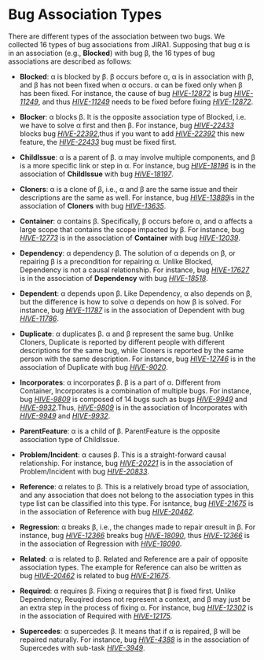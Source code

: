 # Bug Association Types
There are different types of the association between two bugs. We collected 16 types of bug associations from JIRA1. Supposing that bug α is in an association (e.g., **Blocked**) with bug β, the 16 types of bug associations are described as follows:

+ **Blocked**: α is blocked by β. β occurs before α, α is in association with β, and β has not been fixed when α occurs. α can be fixed only when β has been fixed. For instance, the cause of bug [*HIVE-12872*](https://issues.apache.org/jira/browse/HIVE-12872) is bug [*HIVE-11249*](https://issues.apache.org/jira/browse/HIVE-11249), and thus [*HIVE-11249*](https://issues.apache.org/jira/browse/HIVE-11249) needs to be fixed before fixing [*HIVE-12872*](https://issues.apache.org/jira/browse/HIVE-12872).

+ **Blocker**: α blocks β. It is the opposite association type of Blocked, i.e. we have to solve α first and then β. For instance, bug [*HIVE-22433*](https://issues.apache.org/jira/browse/HIVE-22433) blocks bug [*HIVE-22392*](https://issues.apache.org/jira/browse/HIVE-22392),thus if you want to add [*HIVE-22392*](https://issues.apache.org/jira/browse/HIVE-22392) this new feature, the [*HIVE-22433*](https://issues.apache.org/jira/browse/HIVE-22433) bug must be fixed first.

+ **ChildIssue**: α is a parent of β. α may involve multiple components, and β is a more specific link or step in α. For instance, bug [*HIVE-18196*](https://issues.apache.org/jira/browse/HIVE-18196) is in the association of **ChildIssue** with bug [*HIVE-18197*](https://issues.apache.org/jira/browse/HIVE-18197).
+ **Cloners**: α is a clone of β, i.e., α and β are the same issue and their descriptions are the same as well. For instance, bug [*HIVE-13889*](https://issues.apache.org/jira/browse/HIVE-13889)is in the association of **Cloners** with bug [*HIVE-13635*](https://issues.apache.org/jira/browse/HIVE-13635).
+ **Container**: α contains β. Specifically, β occurs before α, and α affects a large scope that contains the scope impacted by β. For instance, bug [*HIVE-12773*](https://issues.apache.org/jira/browse/HIVE-12773) is in the association of **Container** with bug [*HIVE-12039*](https://issues.apache.org/jira/browse/HIVE-12039).
+ **Dependency**: α dependency β. The solution of α depends on β, or repairing β is a precondition for repairing α. Unlike Blocked, Dependency is not a causal relationship. For instance, bug [*HIVE-17627*](https://issues.apache.org/jira/browse/HIVE-17627) is in the association of **Dependency** with bug [*HIVE-18518*](https://issues.apache.org/jira/browse/HIVE-18518).
+ **Dependent**: α depends upon β. Like Dependency, α also depends on β, but the difference is how to solve α depends on how β is solved. For instance, bug [*HIVE-11787*](https://issues.apache.org/jira/browse/HIVE-11787) is in the association of Dependent with bug [*HIVE-11786*](https://issues.apache.org/jira/browse/HIVE-11786).
+ **Duplicate**: α duplicates β. α and β represent the same bug. Unlike Cloners, Duplicate is reported by different people with different descriptions for the same bug, while Cloners is reported by the same person with the same description. For instance, bug [*HIVE-12746*](https://issues.apache.org/jira/browse/HIVE-12746) is in the association of Duplicate with bug [*HIVE-9020*](https://issues.apache.org/jira/browse/HIVE-9020).
+ **Incorporates**: α incorporates β. β is a part of α. Different from Container, Incorporates is a combination of multiple bugs. For instance, bug [*HIVE-9809*](https://issues.apache.org/jira/browse/HIVE-9809) is composed of 14 bugs such as bugs [*HIVE-9949*](https://issues.apache.org/jira/browse/HIVE-9949) and [*HIVE-9932*](https://issues.apache.org/jira/browse/HIVE-9932).Thus, [*HIVE-9809*](https://issues.apache.org/jira/browse/HIVE-9809) is in the association of Incorporates with [*HIVE-9949*](https://issues.apache.org/jira/browse/HIVE-9949) and [*HIVE-9932*](https://issues.apache.org/jira/browse/HIVE-9932).
+ **ParentFeature**: α is a child of β. ParentFeature is the opposite association type of ChildIssue.
+ **Problem/Incident**: α causes β. This is a straight-forward causal relationship. For instance, bug [*HIVE-20221*](https://issues.apache.org/jira/browse/HIVE-20221) is in the association of Problem/Incident with bug [*HIVE-20833*](https://issues.apache.org/jira/browse/HIVE-20833).
+ **Reference**: α relates to β. This is a relatively broad type of association, and any association that does not belong to the association types in this type list can be classified into this type. For isntance, bug [*HIVE-21675*](https://issues.apache.org/jira/browse/HIVE-21675) is in the association of Reference with bug [*HIVE-20462*](https://issues.apache.org/jira/browse/HIVE-20462).
+ **Regression**: α breaks β, i.e., the changes made to repair αresult in β. For instance, bug [*HIVE-12366*](https://issues.apache.org/jira/browse/HIVE-12366) breaks bug [*HIVE-18090*](https://issues.apache.org/jira/browse/HIVE-18090), thus [*HIVE-12366*](https://issues.apache.org/jira/browse/HIVE-12366) is in the association of Regression with [*HIVE-18090*](https://issues.apache.org/jira/browse/HIVE-18090).
+ **Related**: α is related to β. Related and Reference are a pair of opposite association types. The example for Reference can also be written as bug [*HIVE-20462*](https://issues.apache.org/jira/browse/HIVE-20462) is related to bug [*HIVE-21675*](https://issues.apache.org/jira/browse/HIVE-21675).
+ **Required**: α requires β. Fixing α requires that β is fixed first. Unlike Dependency, Reuqired does not represent a context, and β may just be an extra step in the process of fixing α. For instance, bug [*HIVE-12302*](https://issues.apache.org/jira/browse/HIVE-12302) is in the association of Required with [*HIVE-12175*](https://issues.apache.org/jira/browse/HIVE-12175).
+ **Supercedes**: α supercedes β. It means that if α is repaired, β will be repaired naturally. For instance, bug [*HIVE-4388*](https://issues.apache.org/jira/browse/HIVE-4388) is in the association of Supercedes with sub-task [*HIVE-3949*](https://issues.apache.org/jira/browse/HIVE-3949).
